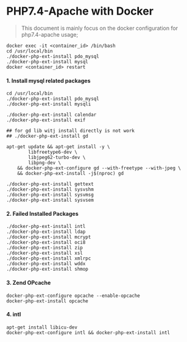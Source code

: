 # PHP7.4-Apache with Docker

> This document is mainly focus on the docker configuration for php7.4-apache usage;

```
docker exec -it <container_id> /bin/bash
cd /usr/local/bin
./docker-php-ext-install pdo_mysql  
./docker-php-ext-install mysql
docker <container_id> restart
```



#### 1. Install mysql related packages

```
cd /usr/local/bin
./docker-php-ext-install pdo_mysql  
./docker-php-ext-install mysqli

./docker-php-ext-install calendar
./docker-php-ext-install exif

## for gd lib witj install directly is not work 
## ./docker-php-ext-install gd

apt-get update && apt-get install -y \
        libfreetype6-dev \
        libjpeg62-turbo-dev \
        libpng-dev \
    && docker-php-ext-configure gd --with-freetype --with-jpeg \
    && docker-php-ext-install -j$(nproc) gd

./docker-php-ext-install gettext
./docker-php-ext-install sysvshm
./docker-php-ext-install sysvmsg
./docker-php-ext-install sysvsem
```



#### 2. Failed Installed Packages

```
./docker-php-ext-install intl
./docker-php-ext-install ldap
./docker-php-ext-install mcrypt
./docker-php-ext-install oci8
./docker-php-ext-install zip
./docker-php-ext-install xsl
./docker-php-ext-install xmlrpc
./docker-php-ext-install wddx
./docker-php-ext-install shmop
```



#### 3. Zend OPcache

```
docker-php-ext-configure opcache --enable-opcache
docker-php-ext-install opcache
```

#### 4. intl

```
apt-get install libicu-dev
docker-php-ext-configure intl && docker-php-ext-install intl
```





